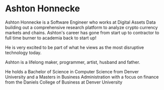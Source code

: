 # Ashton Honnecke

Ashton Honnecke is a Software Engineer who works at Digital Assets Data building out a comprehensive research platform to analyze crypto currency markets and chains. Ashton's career has gone from start up to contractor to full time burner to academia back to start up!

He is very excited to be part of what he views as the most disruptive technology today.

Ashton is a lifelong maker, programmer, artist, husband and father.

He holds a Bachelor of Science in Computer Science from Denver University and a Masters in Business Administration with a focus on finance from the Daniels College of Business at Denver University
